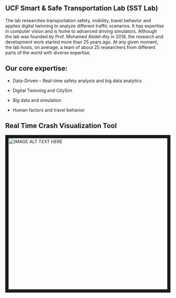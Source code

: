 ## UCF Smart & Safe Transportation Lab (SST Lab)

The lab researches transportation safety, mobility, travel behavior and applies digital twinning to analyze different traffic scenarios. It has expertise in computer vision and is home to advanced driving simulators. Although the lab was founded by Prof. Mohamed Abdel–Aty in 2018, the research and development work started more than 25 years ago. At any given moment, the lab hosts, on average, a team of about 25 researchers from different parts of the world with diverse expertise.

## Our core expertise:
- Data-Driven – Real-time safety analysis and big data analytics

- Digital Twinning and CitySim

- Big data and simulation

- Human factors and travel behavior

## Real Time Crash Visualization Tool
<a href="http://www.youtube.com/watch?feature=player_embedded&v=ID5PpVTFJ5o
" target="_blank"><img src="http://img.youtube.com/vi/ID5PpVTFJ5o/0.jpg" 
alt="IMAGE ALT TEXT HERE" width="720" height="480" border="10" /></a>

<!--

**Here are some ideas to get you started:**

🙋‍♀️ A short introduction - what is your organization all about?
🌈 Contribution guidelines - how can the community get involved?
👩‍💻 Useful resources - where can the community find your docs? Is there anything else the community should know?
🍿 Fun facts - what does your team eat for breakfast?
🧙 Remember, you can do mighty things with the power of [Markdown](https://docs.github.com/github/writing-on-github/getting-started-with-writing-and-formatting-on-github/basic-writing-and-formatting-syntax)
-->
